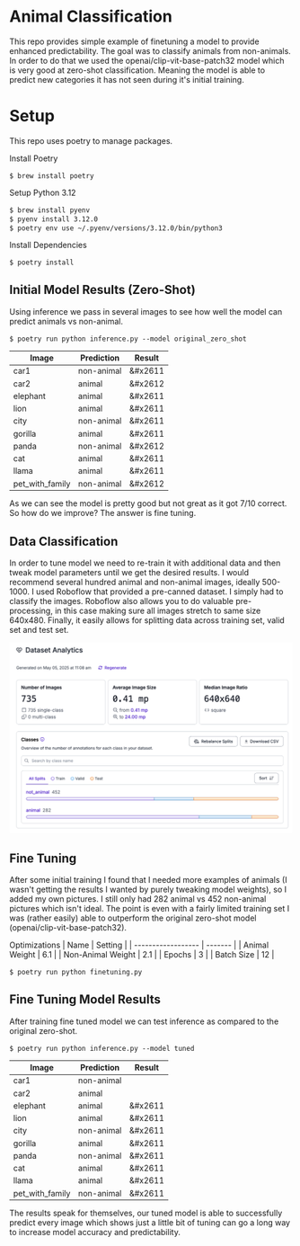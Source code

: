 # Animal Classification
This repo provides simple example of finetuning a model to provide enhanced predictability. The goal was to classify animals from non-animals. In order to do that we used the openai/clip-vit-base-patch32 model which is very good at zero-shot classification. Meaning the model is able to predict new categories it has not seen during it's initial training.

# Setup
This repo uses poetry to manage packages.

Install Poetry
```
$ brew install poetry
```

Setup Python 3.12
```
$ brew install pyenv
$ pyenv install 3.12.0
$ poetry env use ~/.pyenv/versions/3.12.0/bin/python3
```

Install Dependencies
```
$ poetry install
```

## Initial Model Results (Zero-Shot)
Using inference we pass in several images to see how well the model can predict animals vs non-animal.

```
$ poetry run python inference.py --model original_zero_shot
```

| Image           | Prediction | Result  |
| --------------- | ---------- | ------- |
| car1            | non-animal | &#x2611 |
| car2            | animal     | &#x2612 |
| elephant        | animal     | &#x2611 |
| lion            | animal     | &#x2611 |
| city            | non-animal | &#x2611 |
| gorilla         | animal     | &#x2611 |
| panda           | non-animal | &#x2612 |
| cat             | animal     | &#x2611 |
| llama           | animal     | &#x2611 |
| pet_with_family | non-animal | &#x2612 |

As we can see the model is pretty good but not great as it got 7/10 correct. So how do we improve? The answer is fine tuning.

## Data Classification
In order to tune model we need to re-train it with additional data and then tweak model parameters until we get the desired results. I would recommend several hundred animal and non-animal images, ideally 500-1000. I used Roboflow that provided a pre-canned dataset. I simply had to classify the images. Roboflow also allows you to do valuable pre-processing, in this case making sure all images stretch to same size 640x480. Finally, it easily allows for splitting data across training set, valid set and test set.

![Roboflow](images/roboflow.png)

## Fine Tuning
After some initial training I found that I needed more examples of animals (I wasn't getting the results I wanted by purely tweaking model weights), so I added my own pictures. I still only had 282 animal vs 452 non-animal pictures which isn't ideal. The point is even with a fairly limited training set I was (rather easily) able to outperform the original zero-shot model (openai/clip-vit-base-patch32). 

Optimizations
| Name               | Setting |
| ------------------ | ------- |
| Animal Weight      | 6.1     |
| Non-Animal Weight  | 2.1     |
| Epochs             | 3       |
| Batch Size         | 12      |

```
$ poetry run python finetuning.py
```

## Fine Tuning Model Results
After training fine tuned model we can test inference as compared to the original zero-shot.

```
$ poetry run python inference.py --model tuned
```
| Image           | Prediction | Result  |
| --------------- | ---------- | ------- |
| car1            | non-animal | <style>span[class="checked"]{color: green;}</style> |
| car2            | animal     | <style>span[class="unchecked"]{color: red;}</style> |
| elephant        | animal     | &#x2611 |
| lion            | animal     | &#x2611 |
| city            | non-animal | &#x2611 |
| gorilla         | animal     | &#x2611 |
| panda           | non-animal | &#x2611 |
| cat             | animal     | &#x2611 |
| llama           | animal     | &#x2611 |
| pet_with_family | non-animal | &#x2611 |

The results speak for themselves, our tuned model is able to successfully predict every image which shows just a little bit of tuning can go a long way to increase model accuracy and predictability.
